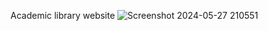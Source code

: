 Academic library website
![Screenshot 2024-05-27 210551](https://github.com/godwinameh/ACADEMIC-LIBRARY-WEBSITE/assets/141138951/5108dbe3-8473-4615-80d3-7f3970497e5a)
